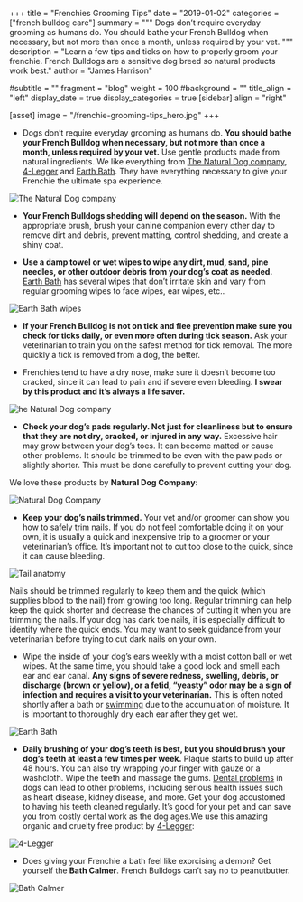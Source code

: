+++
title = "Frenchies Grooming Tips"
date = "2019-01-02"
categories = ["french bulldog care"]
summary = """
Dogs don’t require everyday grooming as humans do. You should bathe your French Bulldog when necessary, but not more than once a month, unless required by your vet.
"""
description = "Learn a few tips and ticks on how to properly groom your frenchie. French Bulldogs are a sensitive dog breed so natural products work best."
author = "James Harrison"

#subtitle = ""
fragment = "blog"
weight = 100
#background = ""
title_align = "left"
display_date = true
display_categories = true
[sidebar]
  align = "right"

[asset]
  image = "/frenchie-grooming-tips_hero.jpg"
+++

- Dogs don’t require everyday grooming as humans do. **You should bathe your French Bulldog when necessary, but not more than once a month, unless required by your vet.** Use gentle products made from natural ingredients. We like everything from [The Natural Dog company](https://naturaldogcompany.com/), [4-Legger](https://www.4-legger.com/) and [Earth Bath](https://earthbath.com/). They have everything necessary to give your Frenchie the ultimate spa experience.

![The Natural Dog company](/images/frenchie-grooming-tips_1.jpg)

- **Your French Bulldogs shedding will depend on the season.** With the appropriate brush, brush your canine companion every other day to remove dirt and debris, prevent matting, control shedding, and create a shiny coat.

- **Use a damp towel or wet wipes to wipe any dirt, mud, sand, pine needles, or other outdoor debris from your dog’s coat as needed.** [Earth Bath](https://earthbath.com/product-category/wipes/) has several wipes that don’t irritate skin and vary from regular grooming wipes to face wipes, ear wipes, etc..

![Earth Bath wipes](/images/frenchie-grooming-tips_2.jpg)

- **If your French Bulldog is not on tick and flee prevention make sure you check for ticks daily, or even more often during tick season.** Ask your veterinarian to train you on the safest method for tick removal. The more quickly a tick is removed from a dog, the better.

- Frenchies tend to have a dry nose, make sure it doesn’t become too cracked, since it can lead to pain and if severe even bleeding. **I swear by this product and it’s always a life saver.**

![he Natural Dog company](/images/frenchie-grooming-tips_3.jpg)

- **Check your dog’s pads regularly. Not just for cleanliness but to ensure that they are not dry, cracked, or injured in any way.** Excessive hair may grow between your dog’s toes. It can become matted or cause other problems. It should be trimmed to be even with the paw pads or slightly shorter. This must be done carefully to prevent cutting your dog.

We love these products by **Natural Dog Company**:

![Natural Dog Company](/images/frenchie-grooming-tips_4.jpg)

- **Keep your dog’s nails trimmed.** Your vet and/or groomer can show you how to safely trim nails. If you do not feel comfortable doing it on your own, it is usually a quick and inexpensive trip to a groomer or your veterinarian’s office. It’s important not to cut too close to the quick, since it can cause bleeding.

![Tail anatomy](/images/frenchie-grooming-tips_5.jpg)

Nails should be trimmed regularly to keep them and the quick (which supplies blood to the nail) from growing too long. Regular trimming can help keep the quick shorter and decrease the chances of cutting it when you are trimming the nails. If your dog has dark toe nails, it is especially difficult to identify where the quick ends. You may want to seek guidance from your veterinarian before trying to cut dark nails on your own.

- Wipe the inside of your dog’s ears weekly with a moist cotton ball or wet wipes. At the same time, you should take a good look and smell each ear and ear canal. **Any signs of severe redness, swelling, debris, or discharge (brown or yellow), or a fetid, “yeasty” odor may be a sign of infection and requires a visit to your veterinarian.** This is often noted shortly after a bath or [swimming](https://www.akc.org/expert-advice/training/basic-training/teaching-a-dog-to-swim-canine-swimming-lesson-101/) due to the accumulation of moisture. It is important to thoroughly dry each ear after they get wet.

![Earth Bath](/images/frenchie-grooming-tips_6.jpg)

- **Daily brushing of your dog’s teeth is best, but you should brush your dog’s teeth at least a few times per week.** Plaque starts to build up after 48 hours. You can also try wrapping your finger with gauze or a washcloth. Wipe the teeth and massage the gums. [Dental problems](https://www.akc.org/expert-advice/health/dog-myths-debunked-dog-dental-care/) in dogs can lead to other problems, including serious health issues such as heart disease, kidney disease, and more. Get your dog accustomed to having his teeth cleaned regularly. It’s good for your pet and can save you from costly dental work as the dog ages.We use this amazing organic and cruelty free product by [4-Legger](https://www.4-legger.com/collections/dental-care/products/mint-fresh-all-natural-dental-powder):

![4-Legger](/images/frenchie-grooming-tips_7.jpg)

- Does giving your Frenchie a bath feel like exorcising a demon? Get yourself the **Bath Calmer**. French Bulldogs can’t say no to peanutbutter.

![Bath Calmer](/images/frenchie-grooming-tips_8.jpg)